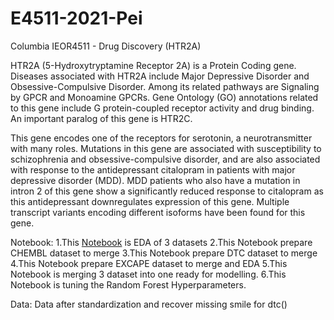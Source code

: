 # E4511-2021-Pei
Columbia IEOR4511 - Drug Discovery (HTR2A)

HTR2A (5-Hydroxytryptamine Receptor 2A) is a Protein Coding gene. Diseases associated with HTR2A include Major Depressive Disorder and Obsessive-Compulsive Disorder. Among its related pathways are Signaling by GPCR and Monoamine GPCRs. Gene Ontology (GO) annotations related to this gene include G protein-coupled receptor activity and drug binding. An important paralog of this gene is HTR2C.

This gene encodes one of the receptors for serotonin, a neurotransmitter with many roles. Mutations in this gene are associated with susceptibility to schizophrenia and obsessive-compulsive disorder, and are also associated with response to the antidepressant citalopram in patients with major depressive disorder (MDD). MDD patients who also have a mutation in intron 2 of this gene show a significantly reduced response to citalopram as this antidepressant downregulates expression of this gene. Multiple transcript variants encoding different isoforms have been found for this gene.


Notebook:
1.This [Notebook](HTR2A_EDA_students.ipynb) is EDA of 3 datasets
2.This Notebook prepare CHEMBL dataset to merge
3.This Notebook prepare DTC dataset to merge
4.This Notebook prepare EXCAPE dataset to merge and EDA
5.This Notebook is merging 3 dataset into one ready for modelling.
6.This Notebook is tuning the Random Forest Hyperparameters.

Data:
Data after standardization and recover missing smile for dtc()
